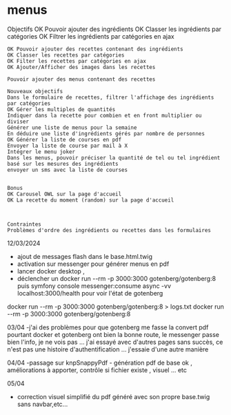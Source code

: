 # menus

Objectifs
    OK Pouvoir ajouter des ingrédients 
    OK Classer les ingrédients par catégories 
    OK Filtrer les ingrédients par catégories en ajax 
        
    OK Pouvoir ajouter des recettes contenant des ingrédients 
    OK Classer les recettes par catégories 
    OK Filter les recettes par catégories en ajax 
    OK Ajouter/Afficher des images dans les recettes 
        
    Pouvoir ajouter des menus contenant des recettes 
    
    Nouveaux objectifs
    Dans le formulaire de recettes, filtrer l'affichage des ingrédients par catégories
    OK Gérer les multiples de quantités
    Indiquer dans la recette pour combien et en front multiplier ou diviser    
    Générer une liste de menus pour la semaine 
    En déduire une liste d'ingrédients gérés par nombre de personnes
    OK Générer la liste de courses en pdf
    Envoyer la liste de course par mail à X 
    Intégrer le menu joker
    Dans les menus, pouvoir préciser la quantité de tel ou tel ingrédient basé sur les mesures des ingrédients 
    envoyer un sms avec la liste de courses
    

    Bonus
    OK Carousel OWL sur la page d'accueil 
    OK La recette du moment (random) sur la page d'accueil 

    

    Contraintes
    Problèmes d'ordre des ingrédients ou recettes dans les formulaires 
    

12/03/2024 
- ajout de messages flash dans le base.html.twig
- activation sur messenger pour générer menus en pdf
- lancer docker desktop , 
- déclencher un docker run --rm -p 3000:3000 gotenberg/gotenberg:8   puis    symfony console messenger:consume async -vv
localhost:3000/health pour voir l'état de gotenberg

docker run --rm -p 3000:3000 gotenberg/gotenberg:8 > logs.txt
docker run --rm -p 3000:3000 gotenberg/gotenberg:8   

  

03/04 
-j'ai des problèmes pour que gotenberg me fasse la convert pdf
pourtant docker et gotenberg ont bien la bonne route, le messenger passe bien l'info, je ne vois pas ...
j'ai essayé avec d'autres pages sans succès, ce n'est pas une histoire d'authentification ...
j'essaie d'une autre manière

04/04 
-passage sur knpSnappyPdf - génération pdf de base ok , améliorations à apporter, contrôle si fichier existe , visuel ... etc

05/04 
- correction visuel simplifié du pdf généré avec son propre base.twig sans navbar,etc... 

